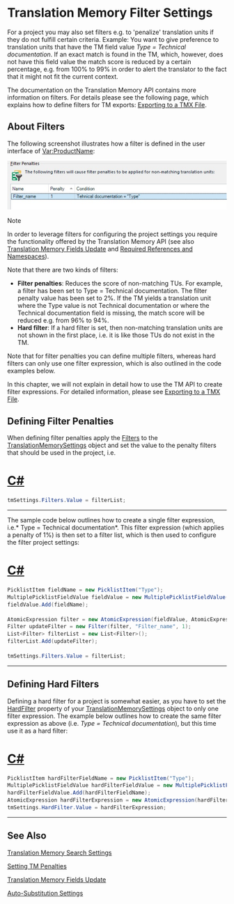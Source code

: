 Translation Memory Filter Settings
==

For a project you may also set filters e.g. to 'penalize' translation units if they do not fulfill certain criteria. Example: You want to give preference to translation units that have the TM field value *Type = Technical documentation*. If an exact match is found in the TM, which, however, does not have this field value the match score is reduced by a certain percentage, e.g. from 100% to 99% in order to alert the translator to the fact that it might not fit the current context.

The documentation on the Translation Memory API contains more information on filters. For details please see the following page, which explains how to define filters for TM exports: [Exporting to a TMX File](../../apiconcepts/translationmemory/exporting_to_tmx.md).

About Filters
--

The following screenshot illustrates how a filter is defined in the user interface of <Var:ProductName>:

![filter_penalties](images/filter_penalties.jpg)

>[!NOTE]
>
>In order to leverage filters for configuring the project settings you require the functionality offered by the Translation Memory API (see also [Translation Memory Fields Update](translation_memory_field_update.md) and [Required References and Namespaces](required_references_and_namespaces.md)).

Note that there are two kinds of filters:

* **Filter penalties**: Reduces the score of non-matching TUs. For example, a filter has been set to Type = Technical documentation. The filter penalty value has been set to 2%. If the TM yields a translation unit where the Type value is not Technical documentation or where the Technical documentation field is missing, the match score will be reduced e.g. from 96% to 94%.
* **Hard filter**: If a hard filter is set, then non-matching translation units are not shown in the first place, i.e. it is like those TUs do not exist in the TM.

Note that for filter penalties you can define multiple filters, whereas hard filters can only use one filter expression, which is also outlined in the code examples below.

In this chapter, we will not explain in detail how to use the TM API to create filter expressions. For detailed information, please see [Exporting to a TMX File](../../apiconcepts/translationmemory/exporting_to_tmx.md).

Defining Filter Penalties
--

When defining filter penalties apply the [Filters](../../api/projectautomation/Sdl.ProjectAutomation.Settings.TranslationMemorySettings.yml#Sdl_ProjectAutomation_Settings_TranslationMemorySettings_Filters) to the [TranslationMemorySettings](../../api/projectautomation/Sdl.ProjectAutomation.Settings.TranslationMemorySettings.yml) object and set the value to the penalty filters that should be used in the project, i.e.

# [C#](#tab/tabid-1)
```cs
tmSettings.Filters.Value = filterList;
```
***

The sample code below outlines how to create a single filter expression, i.e.* Type = Technical documentation*. This filter expression (which applies a penalty of 1%) is then set to a filter list, which is then used to configure the filter project settings:

# [C#](#tab/tabid-2)
```cs
PicklistItem fieldName = new PicklistItem("Type");
MultiplePicklistFieldValue fieldValue = new MultiplePicklistFieldValue("Technical documentation");
fieldValue.Add(fieldName);

AtomicExpression filter = new AtomicExpression(fieldValue, AtomicExpression.Operator.Equal);
Filter updateFilter = new Filter(filter, "Filter_name", 1);
List<Filter> filterList = new List<Filter>();
filterList.Add(updateFilter);

tmSettings.Filters.Value = filterList;
```
***

Defining Hard Filters
--

Defining a hard filter for a project is somewhat easier, as you have to set the [HardFilter](../../api/projectautomation/Sdl.ProjectAutomation.Settings.TranslationMemorySettings.yml#Sdl_ProjectAutomation_Settings_TranslationMemorySettings_HardFilter) property of your [TranslationMemorySettings](../../api/projectautomation/Sdl.ProjectAutomation.Settings.TranslationMemorySettings.yml) object to only one filter expression. The example below outlines how to create the same filter expression as above (i.e. *Type = Technical documentation*), but this time use it as a hard filter:

# [C#](#tab/tabid-3)
```cs
PicklistItem hardFilterFieldName = new PicklistItem("Type");
MultiplePicklistFieldValue hardFilterFieldValue = new MultiplePicklistFieldValue("Technical documentation");
hardFilterFieldValue.Add(hardFilterFieldName);
AtomicExpression hardFilterExpression = new AtomicExpression(hardFilterFieldValue, AtomicExpression.Operator.Equal);
tmSettings.HardFilter.Value = hardFilterExpression;
```
***

See Also
--
[Translation Memory Search Settings](translation_memory_search_settings.md)

[Setting TM Penalties](setting_tm_penalties.md)

[Translation Memory Fields Update](translation_memory_field_update.md)

[Auto-Substitution Settings](auto_substitution_settings.md)
